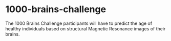 # 1000-brains-challenge
The 1000 Brains Challenge participants will have to predict the age of healthy individuals based on structural Magnetic Resonance images of their brains.
